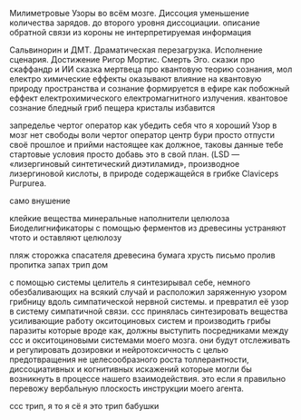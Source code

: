Милиметровые Узоры во всём мозге. Диссоция уменьшение количества зарядов. до второго уровня диссоциации. описание обратной связи из короны не интерпретируемая информация

Сальвинорин и ДМТ. Драматическая перезагрузка. Исполнение сценария. Достижение Ригор Мортис. Смерть Эго. сказки про скаффандр и ИИ
сказка мертвеца про квантовую теорию сознания, мол електро химические еффекты оказывают влияние на квантовую природу пространства и сознание формируется в ефире как побожный еффект електрохимического електромагнитного излучения.
квантовое сознание бледный гриб пещера кристалы избавится

запределье
чертог оператор как убедить себя что я хороший Узор в мозг нет свободы воли
чертог оператор центр бури
просто отпусти своё прошлое и прийми настоящее как должное, таковы данные тебе стартовые условия просто добавь это в свой план.
(LSD — «лизергиновый синтетический диэтиламид», производное лизергиновой кислоты, в природе содержащейся в грибке Claviceps Purpurea.

само внушение

клейкие вещества
минеральные наполнители
целюлоза
Биоделигнификаторы с помощью ферментов из древесины устраняют чтото и оставляют целюлозу

пляж сторожка спасателя древесина бумага хрусть письмо пролив пропитка запах
трип дом


с помощью системы целитель я синтезирывал себе, немного обезбаливающих на всякий случай и расположил заряженную узором грибницу вдоль симпатической нервной системы. и превратил её узор в систему симпатичной связи.
ссс принялась синтезировать вещества усиливающие работу окситоциновых систем и производить грибы паразиты которые вроде как, должны выступить посредниками между ссс и окситоциновыми системами моего мозга. они будут отслеживать и регулировать дозировки и нейротоксичность с целью предотвращения не целесообразного роста толлерантности, диссоциативных и когнитивных искажений которые могли бы возникнуть в процессе нашего взаимодействия. это если я правильно перевожу вербальную плоскость инструкции моего агента.

ссс трип, я то я сё я это
трип бабушки
